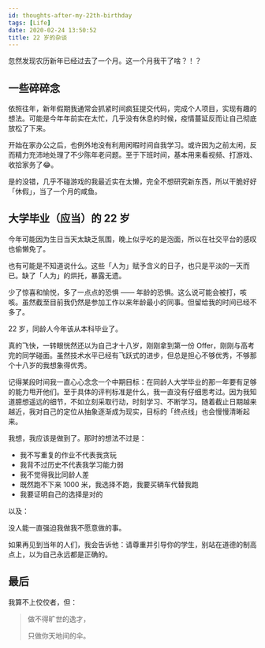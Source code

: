 ```yaml
---
id: thoughts-after-my-22th-birthday
tags: [Life]
date: 2020-02-24 13:50:52
title: 22 岁的杂谈
---
```


忽然发现农历新年已经过去了一个月。这一个月我干了啥？！？

<!--more-->

## 一些碎碎念

依照往年，新年假期我通常会抓紧时间疯狂提交代码，完成个人项目，实现有趣的想法。可能是今年年前实在太忙，几乎没有休息的时候，疫情蔓延反而让自己彻底放松了下来。

开始在家办公之后，也例外地没有利用闲暇时间自我学习。或许因为之前太闲，反而精力充沛地处理了不少陈年老问题。至于下班时间，基本用来看视频、打游戏、收拾家务了😂。

是的没错，几乎不碰游戏的我最近实在太懒，完全不想研究新东西，所以干脆好好「休假」，当了一个月的咸鱼。

## 大学毕业（应当）的 22 岁

今年可能因为生日当天太缺乏氛围，晚上似乎吃的是泡面，所以在社交平台的感叹也偷懒免了。

也有可能是不知道说什么。这些「人为」赋予含义的日子，也只是平淡的一天而已。缺了「人为」的烘托，暴露无遗。

少了惊喜和愉悦，多了一点点的恐惧 —— 年龄的恐惧。这么说可能会被打，咳咳。虽然截至目前我仍然是参加工作以来年龄最小的同事。但留给我的时间已经不多了。

22 岁，同龄人今年该从本科毕业了。

真的飞快，一转眼恍然还以为自己才十八岁，刚刚拿到第一份 Offer，刚刚与高考完的同学碰面。虽然技术水平已经有飞跃式的进步，但总是担心不够优秀，不够那个十八岁的我想象得优秀。

记得某段时间我一直心心念念一个中期目标：在同龄人大学毕业的那一年要有足够的能力甩开他们。至于具体的评判标准是什么，我一直没有仔细思考过。因为我知道臆想遥远的细节，不如立刻采取行动，时刻学习、不断学习。随着截止日期越来越近，我对自己的定位从抽象逐渐成为现实，目标的「终点线」也会慢慢清晰起来。

我想，我应该是做到了。那时的想法不过是：

- 我不写重复的作业不代表我贪玩
- 我背不过历史不代表我学习能力弱
- 我不觉得我比同龄人差
- 既然跑不下来 1000 米，我选择不跑，我要买辆车代替我跑
- 我要证明自己的选择是对的

以及：

没人能一直强迫我做我不愿意做的事。

如果再见到当年的人们，我会告诉他：请尊重并引导你的学生，别站在道德的制高点上，以为自己永远都是正确的。

## 最后

我算不上佼佼者，但：

> 做不得旷世的逸才，
>
> 只做你天地间的伞。

